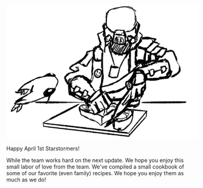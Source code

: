 ![](./Art/nemmerc_steak.webp)

Happy April 1st Starstormers!

While the team works hard on the next update. We hope you enjoy this small labor of love from the team. We've compiled a small cookbook of some of our favorite (even family) recipes. We hope you enjoy them as much as we do!